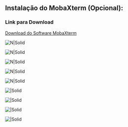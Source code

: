 ## Instalação do MobaXterm (Opcional):
### Link para Download

[Download do Software MobaXterm][MobaXterm]

[MobaXterm]: <https://download.mobatek.net/2302023012231703/MobaXterm_Installer_v23.0.zip>

![N|Solid](https://lh3.googleusercontent.com/drive-viewer/AFGJ81oKAU5W2ib83xgTP8nR3bO9Q-DL6yfvUoD9wlpsq1VFLbCCh1loM76xKOqhImPdpr5tI6hY8Sa8gbWdIUhhoGJ7_pWLJw)

![N|Solid](https://lh3.googleusercontent.com/u/3/drive-viewer/AFGJ81qkLt-9y3iLz-b-n-ICZDp3JdH6lakPBRh_p438wwnDLVhUGX31fmDDFQz7IwJuzWhwzbk5VF1qpYRmSHz4YZxMwulB)

![N|Solid](https://lh3.googleusercontent.com/u/3/drive-viewer/AFGJ81o-GSfVZQ0U5e0nRfH9SMjuMypPkz0-vPigM1gWSu8rSAR5kB6E_1686vjNUJTVpqsJrBi4Mewhp9K6JQH3YdeozKLr)

![N|Solid](https://lh3.googleusercontent.com/u/3/drive-viewer/AFGJ81quZlR0HmfJCJtZh4l-20Ecay8AmqZjWM87KckaDDZcB5i6XvyHwOdho6LOJ9XeYYGSDEfv-QylLRN-vdvEvem3jLnX)

![N|Solid](https://lh3.googleusercontent.com/u/3/drive-viewer/AFGJ81pu1ioQnTSgZD3b8EUE6h2tJBB8wBLBdeHRZ_JdkVKYIzhK-sFoOn2uMlQDXsWbtdTi1Q1m6S9Y6_vHbCQUeIobFRxm)

![|Solid](https://lh3.googleusercontent.com/u/3/drive-viewer/AFGJ81r8qGoPerUUYnE31qbCvmnKfOHAGN_L2SOfUnE9wi3uxI65LReRoBO8yrmTMU7OLFg8t4VTj61VTC6OFi7BnK12c4j6) 

![|Solid](https://lh3.googleusercontent.com/u/3/drive-viewer/AFGJ81oxNH8C7iwXF18VfvpV2guRFxZuD3Sfr2xy-hNVLonXCRs4VA4oMA_O4mldRqKUbfEp2_bSDxND7c3varj5tpr2qYIp-Q)

![|Solid](https://lh3.googleusercontent.com/u/3/drive-viewer/AFGJ81pvivTTncpD_Sb3obPsMpFby8twSV8IDHazxqHlRvcPizulFYWTNZ7saW1Ijc0jH02Hyp4MFRKTDnsidnRPBpqiW3akow)

![|Solid](https://lh3.googleusercontent.com/u/3/drive-viewer/AFGJ81q4JrCWNTzTeA26rv9wjWA5Bo8GDhM9hAJS95ngeuHndC6eXknsf-oibnPa6ucJhaU-h8itpa5O9t8g2WGat9MsOKZPfQ)
